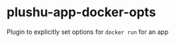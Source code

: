plushu-app-docker-opts
======================

Plugin to explicitly set options for `docker run` for an app
